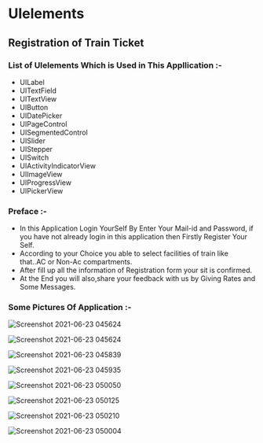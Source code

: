 
# UIelements
## Registration of Train Ticket
### List of UIelements Which is Used in This Appllication :-
* UILabel
* UITextField
* UITextView
* UIButton
* UIDatePicker
* UIPageControl
* UISegmentedControl
* UISlider
* UIStepper
* UISwitch
* UIActivityIndicatorView
* UIImageView
* UIProgressView
* UIPickerView

### Preface :-
* In this Application Login YourSelf By Enter Your Mail-id and Password, if you have not already login in this application then Firstly Register Your Self.
* According to your Choice you able to select facilities of train like that..AC or Non-Ac compartments.
* After fill up all the information of Registration form your sit is confirmed.
* At the End you will also,share your feedback with us by Giving Rates and Some Messages.

### Some Pictures Of Application :-
![Screenshot 2021-06-23 045624](https://user-images.githubusercontent.com/84233147/122920731-537de900-d37f-11eb-92d8-64b8516ccfa8.png)


![Screenshot 2021-06-23 045624](https://user-images.githubusercontent.com/84233147/122920565-29c4c200-d37f-11eb-8127-1533871bc0d0.png)


![Screenshot 2021-06-23 045839](https://user-images.githubusercontent.com/84233147/122920900-81632d80-d37f-11eb-95f0-13cb1dee5237.png)


![Screenshot 2021-06-23 045935](https://user-images.githubusercontent.com/84233147/122921106-be2f2480-d37f-11eb-8603-5152a28e283b.png)


![Screenshot 2021-06-23 050050](https://user-images.githubusercontent.com/84233147/122921162-cdae6d80-d37f-11eb-9f5b-c1ab8b3f4e91.png)


![Screenshot 2021-06-23 050125](https://user-images.githubusercontent.com/84233147/122921194-d606a880-d37f-11eb-92bb-7ac8f5bf7cef.png)


![Screenshot 2021-06-23 050210](https://user-images.githubusercontent.com/84233147/122921222-ddc64d00-d37f-11eb-8d8c-62ecaf094561.png)



![Screenshot 2021-06-23 050004](https://user-images.githubusercontent.com/84233147/122921137-c6875f80-d37f-11eb-837c-4b080c32a6cc.png)





